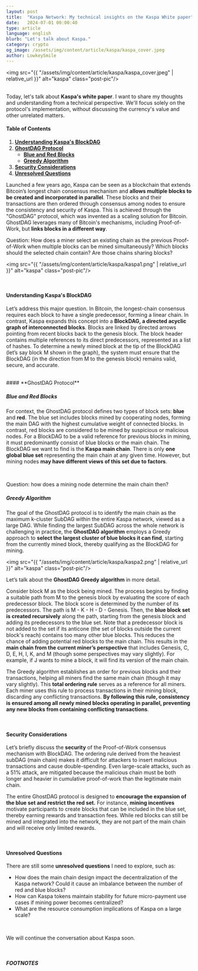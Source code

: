 ```yaml
---
layout: post
title:  "Kaspa Network: My technical insights on the Kaspa White paper"
date:   2024-07-01 00:00:40
type: article
language: english
blurb: "Let's talk about Kaspa."
category: crypto
og_image: /assets/img/content/article/kaspa/kaspa_cover.jpeg
author: LowkeySmile
---
```



<img src="{{ "/assets/img/content/article/kaspa/kaspa_cover.jpeg" | relative_url }}" alt="kaspa" class="post-pic"/>
<br />
<br />

Today, let's talk about **Kaspa's white paper**. I want to share my thoughts and understanding from a technical perspective. We'll focus solely on the protocol's implementation, without discussing the currency's value and other unrelated matters.
<br />

#### Table of Contents
1. [**Understanding Kaspa's BlockDAG**](#understanding-kaspas-blockdag)
2. [**GhostDAG Protocol**](#ghostdag-protocol)
    * [**Blue and Red Blocks**](#blue-and-red-blocks)
    * [**Greedy Algorithm**](#greedy-algorithm)
3. [**Security Considerations**](#security-considerations)
4. [**Unresolved Questions**](#unresolved-questions)


Launched a few years ago, Kaspa can be seen as a blockchain that extends Bitcoin’s longest chain consensus mechanism and **allows multiple blocks to be created and incorporated in parallel**. These blocks and their transactions are then ordered through consensus among nodes to ensure the consistency and security of Kaspa. This is achieved through the "GhostDAG" protocol, which was invented as a scaling solution for Bitcoin. GhostDAG leverages many of Bitcoin's mechanisms, including Proof-of-Work, but **links blocks in a different way**.


Question: How does a miner select an existing chain as the previous Proof-of-Work when multiple blocks can be mined simultaneously? Which blocks should the selected chain contain? Are those chains sharing blocks?


<img src="{{ "/assets/img/content/article/kaspa/kaspa1.png" | relative_url }}" alt="kaspa" class="post-pic"/>

<br />

#### **Understanding Kaspa's BlockDAG**

Let’s address this major question. In Bitcoin, the longest-chain consensus requires each block to have a single predecessor, forming a linear chain. In contrast, Kaspa expands this concept into a **BlockDAG, a directed acyclic graph of interconnected blocks**. Blocks are linked by directed arrows pointing from recent blocks back to the genesis block. The block header contains multiple references to its direct predecessors, represented as a list of hashes. To determine a newly mined block at the tip of the BlockDAG (let’s say block M shown in the graph), the system must ensure that the BlockDAG (in the direction from M to the genesis block) remains valid, secure, and accurate.

<br />
#### **GhostDAG Protocol**


##### **Blue and Red Blocks**

For context, the GhostDAG protocol defines two types of block sets: **blue** and **red**. The blue set includes blocks mined by cooperating nodes, forming the main DAG with the highest cumulative weight of connected blocks. In contrast, red blocks are considered to be mined by suspicious or malicious nodes. For a BlockDAG to be a valid reference for previous blocks in mining, it must predominantly consist of blue blocks or the main chain. The BlockDAG we want to find is the **Kaspa main chain**. There is only **one global blue set** representing the main chain at any given time. However, but mining nodes **may have different views of this set due to factors**.

<br />

Question: how does a mining node determine the main chain then?

##### **Greedy Algorithm**

The goal of the GhostDAG protocol is to identify the main chain as the maximum k-cluster SubDAG within the entire Kaspa network, viewed as a large DAG. While finding the largest SubDAG across the whole network is challenging in practice, the **GhostDAG algorithm** employs a Greedy approach to **select the largest cluster of blue blocks it can find**, starting from the currently mined block, thereby qualifying as the BlockDAG for mining.



<img src="{{ "/assets/img/content/article/kaspa/kaspa2.png" | relative_url }}" alt="kaspa" class="post-pic"/>

Let’s talk about the **GhostDAG Greedy algorithm** in more detail.

Consider block M as the block being mined. The process begins by finding a suitable path from M to the genesis block by evaluating the score of each predecessor block. The block score is determined by the number of its predecessors. The path is M - K - H - D - Genesis. Then, the **blue block set is created recursively** along the path, starting from the genesis block and adding its predecessors to the blue set. Note that a predecessor block is not added to the set if its anticone (the set of blocks outside the current block's reach) contains too many other blue blocks. This reduces the chance of adding potential red blocks to the main chain. This results in the **main chain from the current miner’s perspective** that includes Genesis, C, D, E, H, I, K, and M (though some perspectives may vary slightly). For example, if J wants to mine a block, it will find its version of the main chain.


The Greedy algorithm establishes an order for previous blocks and their transactions, helping all miners find the same main chain (though it may vary slightly). This **total ordering rule** serves as a reference for all miners. Each miner uses this rule to process transactions in their mining block, discarding any conflicting transactions. **By following this rule, consistency is ensured among all newly mined blocks operating in parallel, preventing any new blocks from containing conflicting transactions**.


<br />

#### **Security Considerations**

Let’s briefly discuss the **security** of the Proof-of-Work consensus mechanism with BlockDAG. The ordering rule derived from the heaviest subDAG (main chain) makes it difficult for attackers to insert malicious transactions and cause double-spending. Even large-scale attacks, such as a 51% attack, are mitigated because the malicious chain must be both longer and heavier in cumulative proof-of-work than the legitimate main chain.

 The entire GhostDAG protocol is designed to **encourage the expansion of the blue set and restrict the red set.**  For instance, **mining incentives** motivate participants to create blocks that can be included in the blue set, thereby earning rewards and transaction fees. While red blocks can still be mined and integrated into the network, they are not part of the main chain and will receive only limited rewards.

<br />

#### **Unresolved Questions**

There are still some **unresolved questions** I need to explore, such as:

- How does the main chain design impact the decentralization of the Kaspa network? Could it cause an imbalance between the number of red and blue blocks?
- How can Kaspa tokens maintain stability for future micro-payment use cases if mining power becomes centralized?
- What are the resource consumption implications of Kaspa on a large scale?

<br />

We will continue the conversation about Kaspa soon.

<br />


##### FOOTNOTES

[^1]: This is a note!